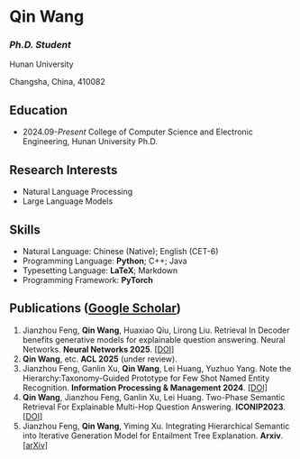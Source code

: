 # Qin Wang

### *Ph.D. Student*

Hunan University

Changsha, China, 410082

## Education

- 2024.09-*Present* College of Computer Science and Electronic Engineering, Hunan University Ph.D.

## Research Interests

- Natural Language Processing
- Large Language Models

## Skills

- Natural Language: Chinese (Native); English (CET-6)
- Programming Language: **Python**; C++; Java
- Typesetting Language: **LaTeX**; Markdown
- Programming Framework: **PyTorch**

## Publications ([Google Scholar](https://scholar.google.com/citations?user=_GryqyIAAAAJ&hl=en))

1. Jianzhou Feng, **Qin Wang**, Huaxiao Qiu, Lirong Liu. Retrieval In Decoder benefits generative models for explainable question answering. Neural Networks. **Neural Networks 2025**. [[DOI]](https://doi.org/10.1016/j.neunet.2024.106833)
1. **Qin Wang**, etc. **ACL 2025** (under review). 
1. Jianzhou Feng, Ganlin Xu, **Qin Wang**, Lei Huang, Yuzhuo Yang. Note the Hierarchy:Taxonomy-Guided Prototype for Few Shot Named Entity Recognition. **Information Processing & Management 2024**. [[DOI]](https://doi.org/10.1016/j.ipm.2023.103557)
1. **Qin Wang**, Jianzhou Feng, Ganlin Xu, Lei Huang. Two-Phase Semantic Retrieval For Explainable Multi-Hop Question Answering. **ICONIP2023**. [[DOI]](https://doi.org/10.1007/978-981-99-8082-6_35)
1. Jianzhou Feng, **Qin Wang**, Yiming Xu. Integrating Hierarchical Semantic into Iterative Generation Model for Entailment Tree Explanation. **Arxiv**. [[arXiv]](https://arxiv.org/abs/2409.17757)

